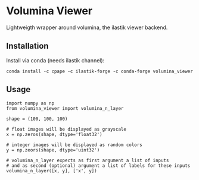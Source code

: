 # Volumina Viewer

Lightweigth wrapper around volumina, the ilastik viewer backend.

## Installation

Install via conda (needs ilastik channel):
```
conda install -c cpape -c ilastik-forge -c conda-forge volumina_viewer
```

## Usage

```
import numpy as np
from volumina_viewer import volumina_n_layer

shape = (100, 100, 100)

# float images will be displayed as grayscale
x = np.zeros(shape, dtype='float32')

# integer images will be displayed as random colors
y = np.zeors(shape, dtype='uint32')

# volumina_n_layer expects as first argument a list of inputs
# and as second (optional) argument a list of labels for these inputs
volumina_n_layer([x, y], ['x', y])
```
